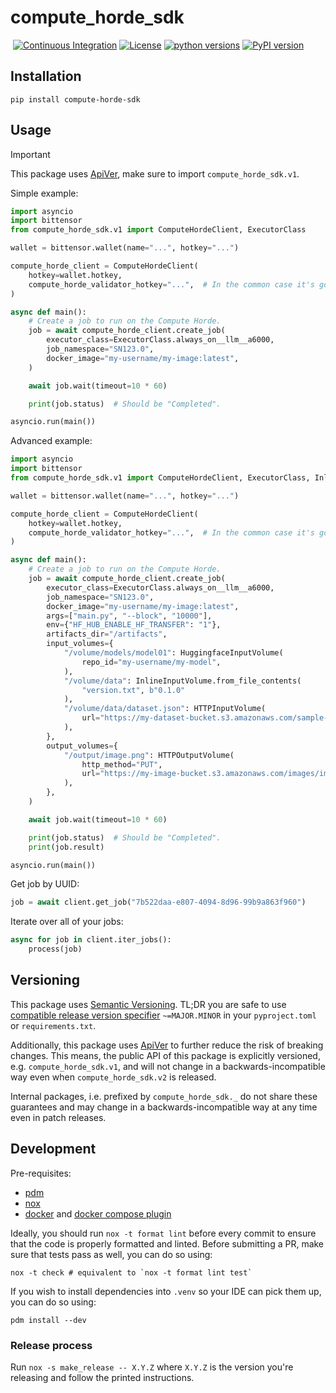 # compute_horde_sdk
&nbsp;[![Continuous Integration](https://github.com/backend-developers-ltd/compute-horde-sdk/workflows/Continuous%20Integration/badge.svg)](https://github.com/backend-developers-ltd/compute-horde-sdk/actions?query=workflow%3A%22Continuous+Integration%22)&nbsp;[![License](https://img.shields.io/pypi/l/compute_horde_sdk.svg?label=License)](https://pypi.python.org/pypi/compute_horde_sdk)&nbsp;[![python versions](https://img.shields.io/pypi/pyversions/compute_horde_sdk.svg?label=python%20versions)](https://pypi.python.org/pypi/compute_horde_sdk)&nbsp;[![PyPI version](https://img.shields.io/pypi/v/compute_horde_sdk.svg?label=PyPI%20version)](https://pypi.python.org/pypi/compute_horde_sdk)

## Installation

```
pip install compute-horde-sdk
```

## Usage

> [!IMPORTANT]
> This package uses [ApiVer](#versioning), make sure to import `compute_horde_sdk.v1`.

Simple example:

```python
import asyncio
import bittensor
from compute_horde_sdk.v1 import ComputeHordeClient, ExecutorClass

wallet = bittensor.wallet(name="...", hotkey="...")

compute_horde_client = ComputeHordeClient(
    hotkey=wallet.hotkey,
    compute_horde_validator_hotkey="...",  # In the common case it's going to be the same as the ss58 address of the hotkey above.
)

async def main():
    # Create a job to run on the Compute Horde.
    job = await compute_horde_client.create_job(
        executor_class=ExecutorClass.always_on__llm__a6000,
        job_namespace="SN123.0",
        docker_image="my-username/my-image:latest",
    )

    await job.wait(timeout=10 * 60)

    print(job.status)  # Should be "Completed".

asyncio.run(main())
```

Advanced example:

```python
import asyncio
import bittensor
from compute_horde_sdk.v1 import ComputeHordeClient, ExecutorClass, InlineInputVolume, HuggingfaceInputVolume, HTTPInputVolume, HTTPOutputVolume

wallet = bittensor.wallet(name="...", hotkey="...")

compute_horde_client = ComputeHordeClient(
    hotkey=wallet.hotkey,
    compute_horde_validator_hotkey="...",  # In the common case it's going to be the same as the ss58 address of the hotkey above.
)

async def main():
    # Create a job to run on the Compute Horde.
    job = await compute_horde_client.create_job(
        executor_class=ExecutorClass.always_on__llm__a6000,
        job_namespace="SN123.0",
        docker_image="my-username/my-image:latest",
        args=["main.py", "--block", "10000"],
        env={"HF_HUB_ENABLE_HF_TRANSFER": "1"},
        artifacts_dir="/artifacts",
        input_volumes={
            "/volume/models/model01": HuggingfaceInputVolume(
                repo_id="my-username/my-model",
            ),
            "/volume/data": InlineInputVolume.from_file_contents(
                "version.txt", b"0.1.0"
            ),
            "/volume/data/dataset.json": HTTPInputVolume(
                url="https://my-dataset-bucket.s3.amazonaws.com/sample-dataset/data.json",
            ),
        },
        output_volumes={
            "/output/image.png": HTTPOutputVolume(
                http_method="PUT",
                url="https://my-image-bucket.s3.amazonaws.com/images/image.png",
            ),
        },
    )

    await job.wait(timeout=10 * 60)

    print(job.status)  # Should be "Completed".
    print(job.result)

asyncio.run(main())
```

Get job by UUID:


```python
job = await client.get_job("7b522daa-e807-4094-8d96-99b9a863f960")
```

Iterate over all of your jobs:

```python
async for job in client.iter_jobs():
    process(job)
```

## Versioning

This package uses [Semantic Versioning](https://semver.org/spec/v2.0.0.html).
TL;DR you are safe to use [compatible release version specifier](https://packaging.python.org/en/latest/specifications/version-specifiers/#compatible-release) `~=MAJOR.MINOR` in your `pyproject.toml` or `requirements.txt`.

Additionally, this package uses [ApiVer](https://www.youtube.com/watch?v=FgcoAKchPjk) to further reduce the risk of breaking changes.
This means, the public API of this package is explicitly versioned, e.g. `compute_horde_sdk.v1`, and will not change in a backwards-incompatible way even when `compute_horde_sdk.v2` is released.

Internal packages, i.e. prefixed by `compute_horde_sdk._` do not share these guarantees and may change in a backwards-incompatible way at any time even in patch releases.


## Development


Pre-requisites:
- [pdm](https://pdm.fming.dev/)
- [nox](https://nox.thea.codes/en/stable/)
- [docker](https://www.docker.com/) and [docker compose plugin](https://docs.docker.com/compose/)


Ideally, you should run `nox -t format lint` before every commit to ensure that the code is properly formatted and linted.
Before submitting a PR, make sure that tests pass as well, you can do so using:
```
nox -t check # equivalent to `nox -t format lint test`
```

If you wish to install dependencies into `.venv` so your IDE can pick them up, you can do so using:
```
pdm install --dev
```

### Release process

Run `nox -s make_release -- X.Y.Z` where `X.Y.Z` is the version you're releasing and follow the printed instructions.
